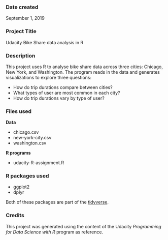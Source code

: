 ### Date created
September 1, 2019

### Project Title
Udacity Bike Share data analysis in R

### Description
This project uses R to analyse bike share data across three cities:  Chicago, New York, and Washington.  The program reads in the data and generates visualizations to explore three questions:

* How do trip durations compare between cities?
* What types of user are most common in each city?
* How do trip durations vary by type of user?

### Files used
**Data**
* chicago.csv
* new-york-city.csv
* washington.csv

**R programs**
* udacity-R-assignment.R

### R packages used
* ggplot2
* dplyr

Both of these packages are part of the [tidyverse](https://www.tidyverse.org/).

### Credits
This project was generated using the content of the Udacity *Programming for Data Science with R* program as reference.

